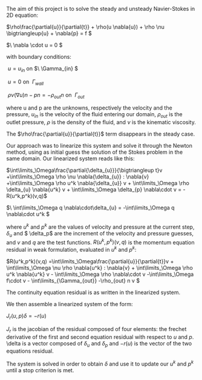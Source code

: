 The aim of this project is to solve the steady and unsteady Navier-Stokes in 2D equation:

$\rho\frac{\partial{u}}{\partial{t}} + \rho(u  \nabla{u})  + \rho  \nu \bigtriangleup{u} +  \nabla{p} = f $ 

$\ \nabla \cdot u = 0 $

with boundary conditions:

$\ u = u_{in}$      on  $\ \Gamma_{in} $

$\ u = 0$  on $\ \Gamma_{wall}$

$\ \rho \nu (\nabla{u}) n - pn = -\rho_{out} n$    on $\ \Gamma_{out}$

where u and p are the unknowns, respectively the velocity and the pressure, $u_{in}$ is the velocity of the fluid entering our domain,
$\rho_{out}$ is the outlet pressure, $\rho$ is the density of the fluid, and $\nu$ is the kinematic viscosity.

The $\rho\frac{\partial{u}}{\partial{t}}$ term disappears in the steady case.

Our approach was to linearize this system and solve it through the Newton method, using as initial guess the solution of the Stokes problem in the same domain.
Our linearized system reads like this:

$\int\limits_\Omega\frac{\partial{\delta_{u}}}{\bigtriangleup t}v +\int\limits_\Omega \rho \nu \nabla{\delta_{u}} : \nabla{v}  +\int\limits_\Omega \rho u^k \nabla{\delta_{u}} v + \int\limits_\Omega \rho \delta_{u} \nabla{u^k} v + \int\limits_\Omega \delta_{p} \nabla\cdot v = - R(u^k,p^k)(v,q)$

$\ \int\limits_\Omega q \nabla\cdot\delta_{u} = -\int\limits_\Omega q \nabla\cdot u^k $

where $u^k$ and $p^k$ are the values of velocity and pressure at the current step, $\delta_u$ and $ \delta_p$ are the increment of the velocity and pressure guesses, and $v$ and $q$ are the test functions.
$R(u^k,p^k)(v,q)$ is the momentum equation residual in weak formulation, evaluated in $u^k$ and $p^k$:

$R(u^k,p^k)(v,q) =\int\limits_\Omega\frac{\partial{u}}{\partial{t}}v + \int\limits_\Omega \nu \rho \nabla{u^k} : \nabla{v} + \int\limits_\Omega \rho u^k \nabla{u^k} v - \int\limits_\Omega \rho \nabla\cdot v -\int\limits_\Omega f\cdot v - \int\limits_{\Gamma_{out}} -\rho_{out} n v $

The continuity equation residual is as written in the linearized system.

We then assemble a linearized system of the form:

$J_{r} (u,p) \delta = - r(u)$

$J_{r}$ is the jacobian of the residual composed of four elements: the frechet derivative of the first and second equation residual with respect to $u$ and $p$.
\delta is a vector composed of  $\delta_{u}$ and $\delta_{p}$ and $-r(u)$ is the vector of the two equations residual.

The system is solved in order to obtain $\delta$ and use it to update our $u^k$ and $p^k$ until a stop criterion is met.